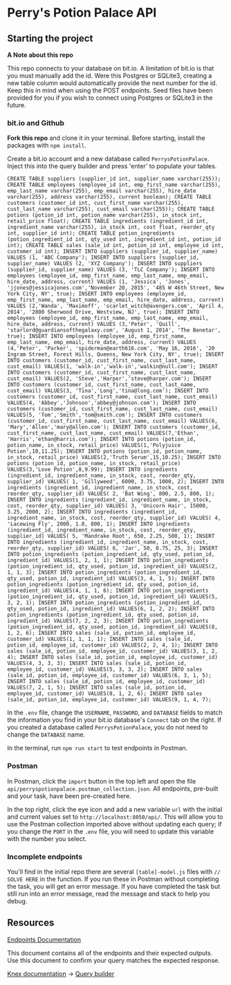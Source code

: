 # Perry's Potion Palace API

## Starting the project

**A Note about this repo**

This repo connects to your database on bit.io. A limitation of bit.io is that you must manually add the id. Were this Postgres or SQLite3, creating a new table column would automatically provide the next number for the id. Keep this in mind when using the POST endpoints. Seed files have been provided for you if you wish to connect using Postgres or SQLite3 in the future.

### bit.io and Github

**Fork this repo** and clone it in your terminal. Before starting, install the packages with `npm install`.

Create a bit.io account and a new database called `PerrysPotionPalace`. Inject this into the query builder and press 'enter' to populate your tables.

```
CREATE TABLE suppliers (supplier_id int, supplier_name varchar(255)); CREATE TABLE employees (employee_id int, emp_first_name varchar(255), emp_last_name varchar(255), emp_email varchar(255), hire_date varchar(255), address varchar(255), current boolean); CREATE TABLE customers (customer_id int, cust_first_name varchar(255), cust_last_name varchar(255), cust_email varchar(255)); CREATE TABLE potions (potion_id int, potion_name varchar(255), in_stock int, retail_price float); CREATE TABLE ingredients (ingredient_id int, ingredient_name varchar(255), in_stock int, cost float, reorder_qty int, supplier_id int); CREATE TABLE potion_ingredients (potion_ingredient_id int, qty_used int, ingredient_id int, potion_id int); CREATE TABLE sales (sale_id int, potion_id int, employee_id int, customer_id int); INSERT INTO suppliers (supplier_id, supplier_name) VALUES (1, 'ABC Company'); INSERT INTO suppliers (supplier_id, supplier_name) VALUES (2, 'XYZ Company'); INSERT INTO suppliers (supplier_id, supplier_name) VALUES (3, 'TLC Company'); INSERT INTO employees (employee_id, emp_first_name, emp_last_name, emp_email, hire_date, address, current) VALUES (1, 'Jessica', 'Jones', 'jjones@jessicajones.com','November 20, 2015', '485 W 46th Street, New York City, NY', true); INSERT INTO employees (employee_id, emp_first_name, emp_last_name, emp_email, hire_date, address, current) VALUES (2,'Wanda', 'Maximoff', 'scarlet_witch@avengers.com', 'April 4, 2014', '2800 Sherwood Drive, Westview, NJ', true); INSERT INTO employees (employee_id, emp_first_name, emp_last_name, emp_email, hire_date, address, current) VALUES (3,'Peter', 'Quill', 'starlord@guardiansofthegalaxy.com', 'August 1, 2014', 'The Benetar', true); INSERT INTO employees (employee_id, emp_first_name, emp_last_name, emp_email, hire_date, address, current) VALUES (4,'Peter', 'Parker', 'spiderman@earth616.com', 'May 16, 2016', '20 Ingram Street, Forest Hills, Queens, New York City, NY', true); INSERT INTO customers (customer_id, cust_first_name, cust_last_name, cust_email) VALUES(1, 'walk-in','walk-in','walkin@null.com'); INSERT INTO customers (customer_id, cust_first_name, cust_last_name, cust_email) VALUES(2, 'Steve','Harper','steve@harper.com'); INSERT INTO customers (customer_id, cust_first_name, cust_last_name, cust_email) VALUES(3, 'Tina','Long','tina@long.com'); INSERT INTO customers (customer_id, cust_first_name, cust_last_name, cust_email) VALUES(4, 'Abbey','Johnson','abbey@johnson.com'); INSERT INTO customers (customer_id, cust_first_name, cust_last_name, cust_email) VALUES(5, 'Tom','Smith','tom@smith.com'); INSERT INTO customers (customer_id, cust_first_name, cust_last_name, cust_email) VALUES(6, 'Mary','Allen','mary@allen.com'); INSERT INTO customers (customer_id, cust_first_name, cust_last_name, cust_email) VALUES(7,'Ethan', 'Harris','ethan@harris.com'); INSERT INTO potions (potion_id, potion_name, in_stock, retail_price) VALUES(1,'Polyjuice Potion',10,11.25); INSERT INTO potions (potion_id, potion_name, in_stock, retail_price) VALUES(2,'Truth Serum',15,10.25); INSERT INTO potions (potion_id, potion_name, in_stock, retail_price) VALUES(3,'Love Potion',8,9.99); INSERT INTO ingredients (ingredient_id, ingredient_name, in_stock, cost, reorder_qty, supplier_id) VALUES( 1, 'Gillyweed', 6000, 3.75, 1000, 2); INSERT INTO ingredients (ingredient_id, ingredient_name, in_stock, cost, reorder_qty, supplier_id) VALUES( 2, 'Bat Wing', 800, 2.5, 800, 1); INSERT INTO ingredients (ingredient_id, ingredient_name, in_stock, cost, reorder_qty, supplier_id) VALUES( 3, 'Unicorn Hair', 15000, 3.25, 2000, 2); INSERT INTO ingredients (ingredient_id, ingredient_name, in_stock, cost, reorder_qty, supplier_id) VALUES( 4, 'Lacewing Fly', 2000, 1.8, 800, 1); INSERT INTO ingredients (ingredient_id, ingredient_name, in_stock, cost, reorder_qty, supplier_id) VALUES( 5, 'Mandrake Root', 650, 2.25, 500, 1); INSERT INTO ingredients (ingredient_id, ingredient_name, in_stock, cost, reorder_qty, supplier_id) VALUES( 6, 'Jar', 50, 0.75, 25, 3); INSERT INTO potion_ingredients (potion_ingredient_id, qty_used, potion_id, ingredient_id) VALUES(1, 2, 1, 1); INSERT INTO potion_ingredients (potion_ingredient_id, qty_used, potion_id, ingredient_id) VALUES(2, 1, 1, 3); INSERT INTO potion_ingredients (potion_ingredient_id, qty_used, potion_id, ingredient_id) VALUES(3, 4, 1, 5); INSERT INTO potion_ingredients (potion_ingredient_id, qty_used, potion_id, ingredient_id) VALUES(4, 1, 1, 6); INSERT INTO potion_ingredients (potion_ingredient_id, qty_used, potion_id, ingredient_id) VALUES(5, 3, 2, 1); INSERT INTO potion_ingredients (potion_ingredient_id, qty_used, potion_id, ingredient_id) VALUES(6, 1, 2, 2); INSERT INTO potion_ingredients (potion_ingredient_id, qty_used, potion_id, ingredient_id) VALUES(7, 2, 2, 3); INSERT INTO potion_ingredients (potion_ingredient_id, qty_used, potion_id, ingredient_id) VALUES(8, 1, 2, 6); INSERT INTO sales (sale_id, potion_id, employee_id, customer_id) VALUES(1, 1, 1, 1); INSERT INTO sales (sale_id, potion_id, employee_id, customer_id) VALUES(2, 2, 4, 1); INSERT INTO sales (sale_id, potion_id, employee_id, customer_id) VALUES(3, 1, 2, 4); INSERT INTO sales (sale_id, potion_id, employee_id, customer_id) VALUES(4, 3, 3, 3); INSERT INTO sales (sale_id, potion_id, employee_id, customer_id) VALUES(5, 3, 3, 2); INSERT INTO sales (sale_id, potion_id, employee_id, customer_id) VALUES(6, 3, 1, 5); INSERT INTO sales (sale_id, potion_id, employee_id, customer_id) VALUES(7, 2, 1, 5); INSERT INTO sales (sale_id, potion_id, employee_id, customer_id) VALUES(8, 1, 2, 6); INSERT INTO sales (sale_id, potion_id, employee_id, customer_id) VALUES(9, 1, 4, 7);
```

In the `.env` file, change the `USERNAME`, `PASSWORD`, and `DATABASE` fields to match the information you find in your bit.io database's `Connect` tab on the right. If you created a database called `PerrysPotionPalace`, you do not need to change the `DATABASE` name.

In the terminal, run `npm run start` to test endpoints in Postman.

### Postman

In Postman, click the `import` button in the top left and open the file `api/perryspotionpalace.postman_collection.json`. All endpoints, pre-built and your task, have been pre-created here.

In the top right, click the eye icon and add a new variable `url` with the initial and current values set to `http://localhost:8050/api/`. This will allow you to use the Postman collection imported above without updating each query; if you change the `PORT` in the `.env` file, you will need to update this variable with the number you select.

### Incomplete endpoints

You'll find in the initial repo there are several `[table]-model.js` files with `// SOLVE HERE` in the function. If you run these in Postman without completing the task, you will get an error message. If you have completed the task but still run into an error message, read the message and stack to help you debug.

## Resources

[Endpoints Documentation](api/Endpoints.md)

This document contains all of the endpoints and their expected outputs. Use this document to confirm your query matches the expected response.

[Knex documentation](https://knexjs.org/guide/) -> [Query builder](https://knexjs.org/guide/query-builder.html)
